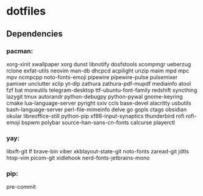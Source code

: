 # dotfiles

## Dependencies

### pacman:

xorg-xinit xwallpaper xorg  dunst  libnotify  dosfstools  xcompmgr  ueberzug  rclone  exfat-utils  neovim  man-db  dhcpcd  acpilight  unzip  maim  mpd  mpc  mpv  ncmpcpp  noto-fonts-emoji  pipewire  pipewire-pulse  pulsemixer  pamixer  unclutter  xclip  yt-dlp  zathura  zathura-pdf-mupdf  mediainfo  atool  fzf  bat  moreutils  telegram-desktop  ttf-ubuntu-font-family  redshift  syncthing  lazygit  tmux  autorandr  python-debugpy python-pywal gnome-keyring cmake lua-language-server pyright sxiv ccls base-devel alacritty usbutils bash-language-server perl-file-mimeinfo delve go gopls ctags obsidian okular libreoffice-still python-pip xf86-input-synaptics thunderbird rofi rofi-emoji bspwm polybar source-han-sans-cn-fonts calcurse playerctl


### yay:

libxft-git lf brave-bin viber xkblayout-state-git noto-fonts zaread-git jdtls htop-vim picom-git xidlehook nerd-fonts-jetbrains-mono

### pip:

pre-commit
